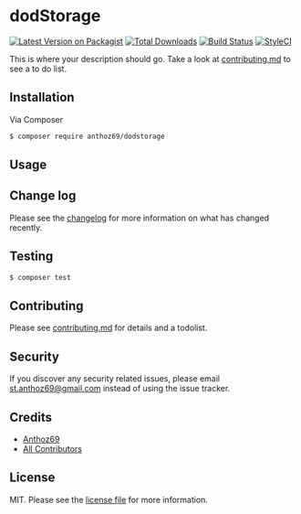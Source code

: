 # dodStorage

[![Latest Version on Packagist][ico-version]][link-packagist]
[![Total Downloads][ico-downloads]][link-downloads]
[![Build Status][ico-travis]][link-travis]
[![StyleCI][ico-styleci]][link-styleci]

This is where your description should go. Take a look at [contributing.md](contributing.md) to see a to do list.

## Installation

Via Composer

``` bash
$ composer require anthoz69/dodstorage
```

## Usage

## Change log

Please see the [changelog](changelog.md) for more information on what has changed recently.

## Testing

``` bash
$ composer test
```

## Contributing

Please see [contributing.md](contributing.md) for details and a todolist.

## Security

If you discover any security related issues, please email st.anthoz69@gmail.com instead of using the issue tracker.

## Credits

- [Anthoz69][link-author]
- [All Contributors][link-contributors]

## License

MIT. Please see the [license file](license.md) for more information.

[ico-version]: https://img.shields.io/packagist/v/anthoz69/dodstorage.svg?style=flat-square
[ico-downloads]: https://img.shields.io/packagist/dt/anthoz69/dodstorage.svg?style=flat-square
[ico-travis]: https://img.shields.io/travis/anthoz69/dodstorage/master.svg?style=flat-square
[ico-styleci]: https://styleci.io/repos/12345678/shield

[link-packagist]: https://packagist.org/packages/anthoz69/dodstorage
[link-downloads]: https://packagist.org/packages/anthoz69/dodstorage
[link-travis]: https://travis-ci.org/anthoz69/dodstorage
[link-styleci]: https://styleci.io/repos/12345678
[link-author]: https://github.com/anthoz69
[link-contributors]: ../../contributors]